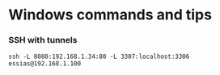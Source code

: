 # Windows commands and tips

### SSH with tunnels
```
ssh -L 8080:192.168.1.34:80 -L 3307:localhost:3306 essias@192.168.1.100
```
